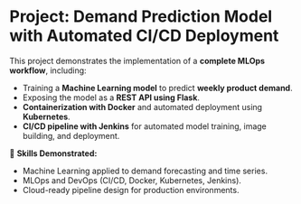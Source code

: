 # Project: Demand Prediction Model with Automated CI/CD Deployment

This project demonstrates the implementation of a **complete MLOps workflow**, including:

- Training a **Machine Learning model** to predict **weekly product demand**.
- Exposing the model as a **REST API using Flask**.
- **Containerization with Docker** and automated deployment using **Kubernetes**.
- **CI/CD pipeline with Jenkins** for automated model training, image building, and deployment.

💼 **Skills Demonstrated:**
- Machine Learning applied to demand forecasting and time series.
- MLOps and DevOps (CI/CD, Docker, Kubernetes, Jenkins).
- Cloud-ready pipeline design for production environments.